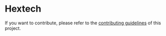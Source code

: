 # Hextech

If you want to contribute, please refer to the [contributing guidelines](./CONTRIBUTING.md) of this project.

